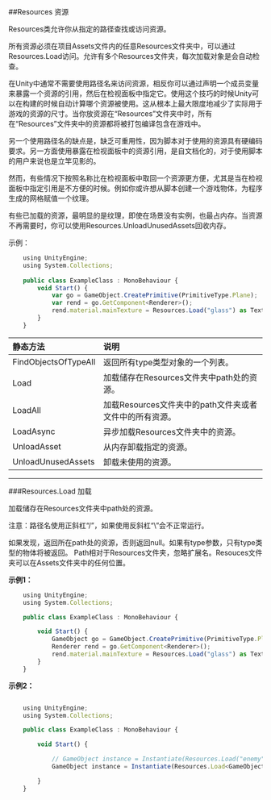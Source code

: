 ##Resources 资源

Resources类允许你从指定的路径查找或访问资源。

所有资源必须在项目Assets文件内的任意Resources文件夹中，可以通过Resources.Load访问。允许有多个Resources文件夹，每次加载对象是会自动检查。

在Unity中通常不需要使用路径名来访问资源，相反你可以通过声明一个成员变量来暴露一个资源的引用，然后在检视面板中指定它。使用这个技巧的时候Unity可以在构建的时候自动计算哪个资源被使用。这从根本上最大限度地减少了实际用于游戏的资源的尺寸。当你放资源在“Resources”文件夹中时，所有在“Resources”文件夹中的资源都将被打包编译包含在游戏中。

另一个使用路径名的缺点是，缺乏可重用性，因为脚本对于使用的资源具有硬编码要求。另一方面使用暴露在检视面板中的资源引用，是自文档化的，对于使用脚本的用户来说也是立竿见影的。

然而，有些情况下按照名称比在检视面板中取回一个资源更方便，尤其是当在检视面板中指定引用是不方便的时候。例如你或许想从脚本创建一个游戏物体，为程序生成的网格赋值一个纹理。

有些已加载的资源，最明显的是纹理，即使在场景没有实例，也最占内存。当资源不再需要时，你可以使用Resources.UnloadUnusedAssets回收内存。


示例：

```javascript
    using UnityEngine;
    using System.Collections;
 
    public class ExampleClass : MonoBehaviour {
        void Start() {
            var go = GameObject.CreatePrimitive(PrimitiveType.Plane);
            var rend = go.GetComponent<Renderer>();
            rend.material.mainTexture = Resources.Load("glass") as Texture;
        }
    }
```


|静态方法|说明|
|:--|:--|
|FindObjectsOfTypeAll|返回所有type类型对象的一个列表。|
|Load|加载储存在Resources文件夹中path处的资源。|
|LoadAll|加载Resources文件夹中的path文件夹或者文件中的所有资源。|
|LoadAsync|异步加载Resources文件夹中的资源。|
|UnloadAsset|从内存卸载指定的资源。|
|UnloadUnusedAssets|卸载未使用的资源。|


---
###Resources.Load 加载

加载储存在Resources文件夹中path处的资源。

注意：路径名使用正斜杠“/”，如果使用反斜杠“\”会不正常运行。

如果发现，返回所在path处的资源，否则返回null。如果有type参数，只有type类型的物体将被返回。 Path相对于Resources文件夹，忽略扩展名。Resouces文件夹可以在Assets文件夹中的任何位置。

**示例1：**

```javascript
    using UnityEngine;
    using System.Collections;

    public class ExampleClass : MonoBehaviour {

        void Start() {
            GameObject go = GameObject.CreatePrimitive(PrimitiveType.Plane);
            Renderer rend = go.GetComponent<Renderer>();
            rend.material.mainTexture = Resources.Load("glass") as Texture;
        }
    }
```

**示例2：**

```javascript

    using UnityEngine;
    using System.Collections;

    public class ExampleClass : MonoBehaviour {

        void Start() {

            // GameObject instance = Instantiate(Resources.Load("enemy", typeof(GameObject))) as GameObject;
            GameObject instance = Instantiate(Resources.Load<GameObject>("enemy")) as GameObject;

        }
    }
```

